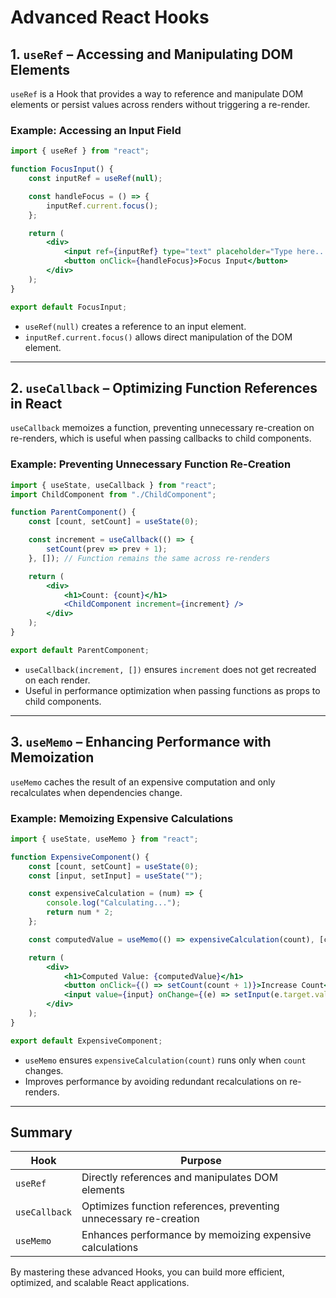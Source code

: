 # Advanced React Hooks

## 1. `useRef` – Accessing and Manipulating DOM Elements
`useRef` is a Hook that provides a way to reference and manipulate DOM elements or persist values across renders without triggering a re-render.

### **Example: Accessing an Input Field**
```jsx
import { useRef } from "react";

function FocusInput() {
    const inputRef = useRef(null);

    const handleFocus = () => {
        inputRef.current.focus();
    };

    return (
        <div>
            <input ref={inputRef} type="text" placeholder="Type here..." />
            <button onClick={handleFocus}>Focus Input</button>
        </div>
    );
}

export default FocusInput;
```
- `useRef(null)` creates a reference to an input element.
- `inputRef.current.focus()` allows direct manipulation of the DOM element.

---

## 2. `useCallback` – Optimizing Function References in React
`useCallback` memoizes a function, preventing unnecessary re-creation on re-renders, which is useful when passing callbacks to child components.

### **Example: Preventing Unnecessary Function Re-Creation**
```jsx
import { useState, useCallback } from "react";
import ChildComponent from "./ChildComponent";

function ParentComponent() {
    const [count, setCount] = useState(0);

    const increment = useCallback(() => {
        setCount(prev => prev + 1);
    }, []); // Function remains the same across re-renders

    return (
        <div>
            <h1>Count: {count}</h1>
            <ChildComponent increment={increment} />
        </div>
    );
}

export default ParentComponent;
```
- `useCallback(increment, [])` ensures `increment` does not get recreated on each render.
- Useful in performance optimization when passing functions as props to child components.

---

## 3. `useMemo` – Enhancing Performance with Memoization
`useMemo` caches the result of an expensive computation and only recalculates when dependencies change.

### **Example: Memoizing Expensive Calculations**
```jsx
import { useState, useMemo } from "react";

function ExpensiveComponent() {
    const [count, setCount] = useState(0);
    const [input, setInput] = useState("");

    const expensiveCalculation = (num) => {
        console.log("Calculating...");
        return num * 2;
    };

    const computedValue = useMemo(() => expensiveCalculation(count), [count]);

    return (
        <div>
            <h1>Computed Value: {computedValue}</h1>
            <button onClick={() => setCount(count + 1)}>Increase Count</button>
            <input value={input} onChange={(e) => setInput(e.target.value)} placeholder="Type something..." />
        </div>
    );
}

export default ExpensiveComponent;
```
- `useMemo` ensures `expensiveCalculation(count)` runs only when `count` changes.
- Improves performance by avoiding redundant recalculations on re-renders.

---

## Summary
| Hook | Purpose |
|------|---------|
| `useRef` | Directly references and manipulates DOM elements |
| `useCallback` | Optimizes function references, preventing unnecessary re-creation |
| `useMemo` | Enhances performance by memoizing expensive calculations |

By mastering these advanced Hooks, you can build more efficient, optimized, and scalable React applications.
